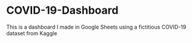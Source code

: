 # COVID-19-Dashboard
This is a dashboard I made in Google Sheets using a fictitious COVID-19 dataset from Kaggle
